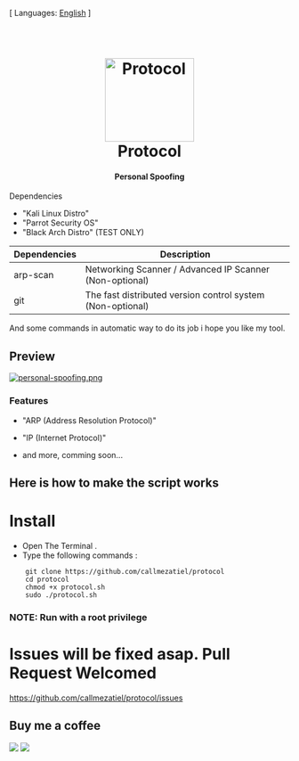 [ Languages: [English](README.md) ]

<h1 align="center">
  <br>
  <a href="https://github.com/callmezatiel"><img src="https://i.postimg.cc/qB5YcSWX/Protocol-Icon.png" width=160 height=150 alt="Protocol"></a>
  <br>
  Protocol
  <br>
</h1>

<h4 align="center">Personal Spoofing</h4>

Dependencies

* "Kali Linux Distro"
* "Parrot Security OS"
* "Black Arch Distro" (TEST ONLY)

| Dependencies| Description |
| ------ | ------ |
| arp-scan |  Networking Scanner / Advanced IP Scanner (Non-optional) |
| git |  The fast distributed version control system (Non-optional) |

And some commands in automatic way to do its job i hope you like my tool.

## Preview
[![personal-spoofing.png](https://i.postimg.cc/ZnFTNjnd/personal-spoofing.png)](https://postimg.cc/sGxddYpj)


### Features

* "ARP (Address Resolution Protocol)"
* "IP (Internet Protocol)"

* and more, comming soon...

## Here is how to make the script works

# Install

* Open The Terminal .
* Type the following commands :

```
    git clone https://github.com/callmezatiel/protocol
    cd protocol
    chmod +x protocol.sh
    sudo ./protocol.sh 
```

### NOTE: Run with a root privilege

# Issues will be fixed asap. Pull Request Welcomed
https://github.com/callmezatiel/protocol/issues

## Buy me a coffee
<a href="https://www.paypal.me/zatiel"><img src="https://img.shields.io/badge/don-paypal-blue"></a> <a href="https://www.patreon.com/zatiel"><img src="https://img.shields.io/badge/don-patreon-ff69b4">
